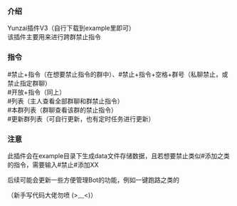 ### 介绍

Yunzai插件V3（自行下载到example里即可）  
该插件主要用来进行跨群禁止指令

### 指令

#禁止+指令（在想要禁止指令的群中）、#禁止+指令+空格+群号（私聊禁止，或禁止指定群聊）  
#开放+指令（同上）  
#列表（主人查看全部群聊和群禁止指令）  
#本群列表（群聊查看该群的禁止指令）  
#更新群列表（可自行更新，也有定时任务进行更新）

### 注意
此插件会在example目录下生成data文件存储数据，且若想要禁止类似#添加之类的指令，需要输入#禁止#添加XX  

后续可能会更新一些方便管理Bot的功能，例如一键跑路之类的

（新手写代码大佬勿喷 (>﹏<)）
